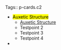 Tags:: p-cards.c2

-
  <mark class='red'>Auxetic Structure</mark>
	- [Auxetic Structure](https://www.youtube.com/watch?v=XP5Fk-lHvK0&ab_channel=MITMediaLab)
	- Testpoint 2
	- Testpoint 3
	- Testpoint 4
-